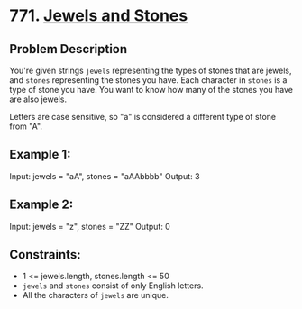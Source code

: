 # 771. [Jewels and Stones](https://leetcode.com/problems/jewels-and-stones/description/)

## Problem Description

You're given strings `jewels` representing the types of stones that are jewels, and `stones` representing the stones you have. Each character in `stones` is a type of stone you have. You want to know how many of the stones you have are also jewels.

Letters are case sensitive, so "a" is considered a different type of stone from "A".

## Example 1:

Input: jewels = "aA", stones = "aAAbbbb"
Output: 3

## Example 2:

Input: jewels = "z", stones = "ZZ"
Output: 0

## Constraints:

- 1 <= jewels.length, stones.length <= 50
- `jewels` and `stones` consist of only English letters.
- All the characters of `jewels` are unique.
